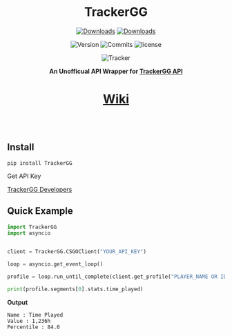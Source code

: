 <div align="center">
  
# TrackerGG


[![Downloads](https://static.pepy.tech/personalized-badge/trackergg?period=total&units=none&left_color=grey&right_color=blue&left_text=Pypi%20Downloads)](https://pepy.tech/project/trackergg)
[![Downloads](https://static.pepy.tech/personalized-badge/trackergg?period=month&units=none&left_color=grey&right_color=blue&left_text=Pypi%20Downloads/Month)](https://pepy.tech/project/trackergg)

![Version](https://img.shields.io/pypi/v/TrackerGG)
![Commits](https://img.shields.io/github/commit-activity/m/dev-ruby/TrackerGG)
![license](https://img.shields.io/github/license/Dev-Ruby/TrackerGG)


![Tracker](https://static1-fr.millenium.gg/articles/9/34/23/09/@/1117224-111-article_m-1.jpg)

**An Unofficual API Wrapper for [TrackerGG API](https://tracker.gg)**



# [Wiki](https://github.com/dev-ruby/TrackerGG/wiki)
  
</br>
</br>
  
</div>

## Install

```pip install TrackerGG```

Get API Key

[TrackerGG Developers](https://tracker.gg/developers)


## **Quick Example**
```py
import TrackerGG
import asyncio


client = TrackerGG.CSGOClient("YOUR_API_KEY")

loop = asyncio.get_event_loop()

profile = loop.run_until_complete(client.get_profile("PLAYER_NAME OR ID"))

print(profile.segments[0].stats.time_played)

```
**Output**
```
Name : Time Played
Value : 1,236h
Percentile : 84.0
```

